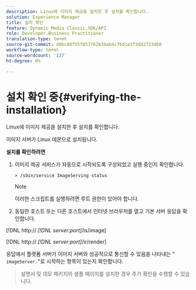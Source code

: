 ```yaml
---
description: Linux에 이미지 제공을 설치한 후 설치를 확인합니다.
solution: Experience Manager
title: 설치 확인
feature: Dynamic Media Classic,SDK/API
role: Developer,Business Practitioner
translation-type: tm+mt
source-git-commit: d0bc88f55f857762b3bab4c76d1e3f3dd2733d60
workflow-type: tm+mt
source-wordcount: '137'
ht-degree: 0%

---
```



# 설치 확인 중{#verifying-the-installation}

Linux에 이미지 제공을 설치한 후 설치를 확인합니다.

이미지 서버가 Linux 데몬으로 설치됩니다.

**설치를 확인하려면**

1. 이미지 제공 서비스가 자동으로 시작되도록 구성되었고 실행 중인지 확인합니다.

   `> /sbin/service ImageServing status`

   >[!NOTE]
   >
   >이러한 스크립트를 실행하려면 루트 권한이 있어야 합니다.

1. 동일한 호스트 또는 다른 호스트에서 인터넷 브라우저를 열고 기본 서버 응답을 확인합니다.

[!DNL http:// *[!DNL server:port]*/is/image]

[!DNL http:// *[!DNL server:port]*/ir/render]

응답에서 플랫폼 서버가 이미지 서버와 성공적으로 통신할 수 있음을 나타내는 &quot; `imageServer.`&quot;로 시작하는 항목이 있는지 확인합니다.
>설명서 및 데모 패키지의 샘플 페이지를 설치한 경우 추가 확인을 수행할 수 있습니다.

